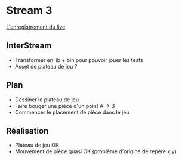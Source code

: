 # Stream 3

[L'enregistrement du live](https://www.youtube.com/watch?v=hYtIbICJtJ4&list=PLyEcLxim6vkJLZYz7liB58HppFR1ASUmf&index=2) 

## InterStream

* Transformer en lib + bin pour pouvoir jouer les tests
* Asset de plateau de jeu ?

## Plan

* Dessiner le plateau de jeu
* Faire bouger une pièce d'un point A -> B
* Commencer le placement de pièce dans le jeu

## Réalisation

* Plateau de jeu OK
* Mouvement de pièce quasi OK (problème d'origine de repère x,y)
